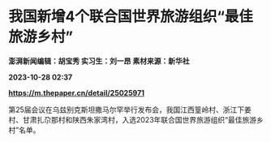 # 我国新增4个联合国世界旅游组织“最佳旅游乡村”
**澎湃新闻编辑：胡宝秀 实习生：刘一昂 素材来源：新华社**

**2023-10-28 02:37**

**https://m.thepaper.cn/detail/25025971**

第25届会议在乌兹别克斯坦撒马尔罕举行发布会，我国江西篁岭村、浙江下姜村、甘肃扎尕那村和陕西朱家湾村，入选2023年联合国世界旅游组织“最佳旅游乡村”名单。